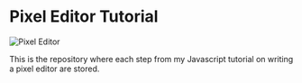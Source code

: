 # Pixel Editor Tutorial

![Pixel Editor](http://www.photogabble.co.uk/assets/img/javascript-pixel-paint.png "Pixel Editor")

This is the repository where each step from my Javascript tutorial on writing a pixel editor are stored.
